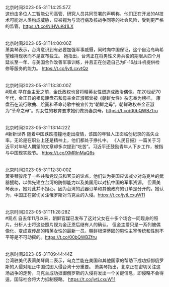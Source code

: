 北京时间2023-05-31T14:25:57Z<br>这份由多位人工智能公司高管、研究人员共同签署的声明称，他们正在开发的AI技术可能对人类构成威胁，应被视为与流行病及核战争同等的社会风险，受到更严格的监管。https://t.co/NIHVuKd1LX<br><br><br>北京时间2023-05-31T14:00:00Z<br>萧美琴表示，台湾意识到有必要加强军事威慑，同时向中国保证，这个自治岛屿希望维持现状而不是宣布独立。
她指出，台湾正在将男性义务兵役的期限从四个月延长至一年、与美国合作改善军事训练，并且正在创造自己为F-16战斗机提供检修等服务的能力。 https://t.co/jvtLcxvtQz<br><br><br>北京时间2023-05-31T13:30:00Z<br>#观点 早在金主爱之前，金氏政权也曾将精英女性塑造成政治偶像。在20世纪70年代，金正日的祖母康盘石和母亲金正淑都曾被《朝鲜女性》杂志奉为榜样。
康盘石在流行歌曲、绘画和革命诗歌中被宣传为“朝鲜之母”。朝鲜政权奉金正淑为“革命之母”。对女性的教育要求她们做贤妻良母。https://t.co/00bQWBZfru<br><br><br>北京时间2023-05-31T13:14:22Z<br>#新新世界 随着中国跌跌撞撞地走出疫情，该国的年轻人正面临创纪录的高失业率。无论是在职业上还是精神上，他们都处于挣扎中。
《人民日报》一篇关于习近平对年轻人期望的文章却多次提到“吃苦”。习近平还鼓励青年人下乡工作，被指与中国现实脱节。
https://t.co/XMRInMaQ8s<br><br><br>北京时间2023-05-31T12:30:00Z<br>萧美琴驳斥了一些共和党议员和官员的论点，他们认为美国应该减少对乌克兰的武器援助，以优先建立台湾的防御能力以及美国用以对抗中国的军事资源。
但萧美琴表示，她对此并不担心，因为台湾的武器订单和其他政府的订单是分开的。她认为，中国正在密切关注俄罗斯对乌克兰的入侵。https://t.co/jvtLcxuW11<br><br><br>北京时间2023-05-31T11:28:28Z<br>#观点 自去年11月以来，朝鲜官媒已发布了这对父女在十多个场合一同现身的照片。分析人士将这些照片视为金正恩后继有人的确认。
但金主爱只是一系列被偶像化、变成宣传品的精英女性的最新一员。朝鲜根深蒂固的男性主宰传统和性别不平等是不可动摇的。https://t.co/00bQWBZfru<br><br><br>北京时间2023-05-31T09:44:44Z<br>台湾驻美代表萧美琴周二表示，乌克兰能在美国和其他国家的帮助下成功抵御俄罗斯的入侵对阻止中国试图入侵台湾十分重要。
萧美琴指出，北京正在密切关注这场战争的走势，乌克兰成功抵御俄罗斯的入侵将发出一个关键信息，即侵略不会得逞，国际社会将大力抵制侵略。
https://t.co/jvtLcxuW11<br><br><br>